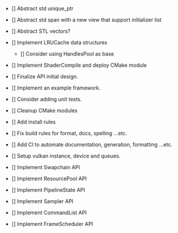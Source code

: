 
- [] Abstract std unique_ptr
- [] Abstract std span with a new view that support initializer list
- [] Abstract STL vectors?
- [] Implement LRUCache data structures
    - [] Consider using HandlesPool as base
- [] Implement ShaderCompile and deploy CMake module
- [] Finalize API initial design.
- [] Implement an example framework.
- [] Consider adding unit tests.
- [] Cleanup CMake modules 
- [] Add install rules
- [] Fix build rules for format, docs, spelling ...etc.
- [] Add CI to automate documentation, generation, formatting ...etc.

- [] Setup vulkan instance, device and queues.
- [] Implement Swapchain API
- [] Implement ResourcePool API
- [] Implement PipelineState API
- [] Implement Sampler API
- [] Implement CommandList API
- [] Implement FrameScheduler API